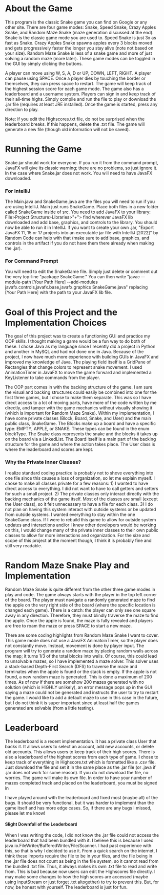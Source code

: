# About the Game
This program is the classic Snake game you can find on Google or any other site. There are four game modes: Snake, Speed Snake, Crazy Apples Snake, and Random Maze Snake (maze generation discussed at the end). Snake is the classic game mode you are used to. Speed Snake is just 3x as fast as Snake. Crazy Apples Snake spawns apples every 3 blocks moved and gets progressively faster the longer you stay alive (note not based on your size). Random Maze Snake is less of a snake game and more of just solving a random maze (more later). These game modes can be toggled in the GUI by simply clicking the buttons. 

A player can move using W, S, A, D or UP, DOWN, LEFT, RIGHT. A player can pause using SPACE. Once a player dies by touching the border or themselves, they can press space to restart. The game will keep track of the highest session score for each game mode. The game also has a leaderboard and a username system. Players can sign in and keep track of their all-time highs. Simply compile and run the file to play or download the .jar file (requires at least JRE installed). Once the game is started, press any direction to play.

Note: If you edit the Highscores.txt file, do not be surprised when the leaderboard breaks. If this happens, delete the .txt file. The game will generate a new file (though old information will not be saved).

# Running the Game
Snake.jar should work for everyone. If you run it from the command prompt, JavaFX will give its classic warning; there are no problems, so just ignore it. In the case where Snake.jar does not work. You will need to have JavaFX downloaded. 

### For IntelliJ
The Main.java and SnakeGame.java are the files you will need to run if you are using IntelliJ. Main just runs SnakeGame. Place both files in a new folder called SnakeGame inside of src. You need to add JavaFX to your library: File>Project Structure>Libraries>"+"> find wherever JavaFX lib downloaded and add base, graphics, and controls to the library. You should now be able to run it in IntelliJ. If you want to create your own .jar, "Export JavaFX 11, 15 or 17 projects into an executable jar file with IntelliJ [2022]" by Random Code can help with that (make sure to add base, graphics, and controls in the artifact if you do not have them there already when making the .jar).

### For Command Prompt
You will need to edit the SnakeGame file. Simply just delete or comment out the very top-line "package SnakeGame." You can then write "javac --module-path [Your Path Here] --add-modules javafx.controls,javafx.base,javafx.graphics SnakeGame.java" replacing [Your Path Here] with the path to your JavaFX lib file.

# Goal of this Project and the Implementation Choices
The goal of this project was to create a functioning GUI and practice my OOP skills. I thought making a game would be a fun way to do both of these. I chose Java as my language since I recently did a project in Python and another in MySQL and had not done one in Java. Because of the project, I now have much more experience with building GUIs in JavaFX and improved my knowledge of Java. The playing field itself is a GridPane of Rectangles that change colors to represent snake movement. I used AnimationTimer in JavaFX to move the game forward and implemented a KeyListener to take commands from the player.

The OOP part comes in with the backing structure of the game. I am sure the visual and backing structures could easily be combined into one for the first three games, but I chose to make them separate. This was so I have direct access to a lot of moving parts, have more of the code written by me directly, and tamper with the game mechanics without visually showing it (which is important for Random Maze Snake). Within my implementation, I have some private classes (Block, Board, Snake, and User) and the main public class, SnakeGame. The Blocks make up a board and have a specific type: EMPTY, APPLE, or SNAKE. These types can be found in the enum blockType. The Snake class represents the snake and the blocks it takes up on the board via a LinkedList. The Board itself is a main part of the backing structure for the game and where the action takes place. The User class is where the leaderboard and scores are kept.

### Why the Private Inner Classes?
I realize standard coding practice is probably not to shove everything into one file since this causes a loss of organization, so let me explain myself. I chose to make all classes private for a few reasons: 1) I wanted to have direct access to everything. I did not want to have to call getters and setters for such a small project. 2) The private classes only interact directly with the backing mechanics of the game itself. Most of the classes are small (except the User class), so it felt unnecessary to have a file for each class. 3) I do not plan on having this system interact with outside systems or be updated from outside systems. I wanted everything to stay within the one SnakeGame class. If I were to rebuild this game to allow for outside system updates and interactions and/or I knew other developers would be working on this, I would change many of the private inner classes to their own public classes to allow for more interactions and organization. For the size and scope of this project at the moment though, I think it is probably fine and still very readable.

# Random Maze Snake Play and Implementation
Random Maze Snake is quite different from the other three game modes in play and code. The game always starts with the player in the top left corner of the board. The player must navigate a randomly generated maze to find the apple on the very right side of the board (where the specific location is changed each game). There is a catch: the player can only see one square away in any direction. Therefore, they must blindly traverse the maze to find the apple. Once the apple is found, the maze is fully revealed and players are free to roam the maze or press SPACE to start a new maze.

There are some coding highlights from Random Maze Snake I want to cover. This game mode does not use a JavaFX AnimatoinTimer, so the player does not constantly move. Instead, movement is done by player input. The program will try to generate a random maze by placing random walls across the map; it turns 1/3 of the total blocks into walls. Of course, this could lead to unsolvable mazes, so I have implemented a maze solver. This solver uses a stack-based Depth-First Search (DFS) to traverse the maze and terminates when the apple is found or the stack is empty. If the apple is not found, a new random maze is generated. This is done a maximum of 200 times. As of now if there are somehow 200 mazes generated with no solution (which is HIGHLY unlikely), an error message pops up in the GUI saying a maze could not be generated and instructs the user to try to restart the game. I would like to add a default maze to use in this case in the future, but I do not think it is super important since at least half the games generated are solvable (from a little testing).

# Leaderboard
The leaderboard is a recent implementation. It has a private class User that backs it. It allows users to select an account, add new accounts, or delete old accounts. This allows users to keep track of their high scores. There is also a leaderboard of the highest scores from each type of game. I chose to keep track of everything in Highscore.txt which is formatted like a .csv file. Just download the file and set it in the same place as the .jar file (or .java if .jar does not work for some reason). If you do not download the file, no worries. The game will make its own file. In order to have your number of mazes completed track and placed on the leaderboard, you must be signed in

I have played around with the leaderboard and fixed most (maybe all) of the bugs. It should be very functional, but it was harder to implement than the game itself and has more edge cases. So, if there are any bugs I missed, please let me know!

#### Slight Downfall of the Leaderboard
When I was writing the code, I did not know the .jar file could not access the leaderboard that had been bundled with it. I believe this is because I used java.io.FileWriter/BufferedWriter/File/Scanner. I had past experience with this, so that is why I decided to use it. From a quick search on the internet, I think these imports require the file to be in your files, and the file being in the .jar file does not count as being in the file system, so it cannot read from the bundled .txt file. Thus, it always makes its own .txt file to read and write from. This is bad because now users can edit the Highscores file directly. I may make some changes to how the high scores are accessed (maybe using InputStream or just forget .txt altogether) to try to prevent this. But, for now, be honest with yourself. The leaderboard is just for fun.
